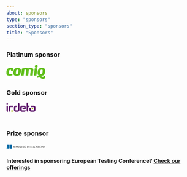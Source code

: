```yaml
---
about: sponsors
type: "sponsors"
section_type: "sponsors"
title: "Sponsors"
---
```


<div class="b-sponsors_platinum b-sponsors_active">
<h3>Platinum sponsor </h3>
<span class="b-sponsors__sponsor  b-sponsor"> <a class="b-sponsor__link" href="http://comiq.fi/"><img src="/images/2018/sponsors/comiq_big.png" width="20%" height="20%"></a></span>

<h3>Gold sponsor </h3>
<span class="b-sponsors__sponsor  b-sponsor"> <a class="b-sponsor__link" href="https://irdeto.com/"><img src="/images/2018/sponsors/irdeto_logo_rgb-purple.png" width="15%" height="15%"></a></span>

<h3 style="padding-top: 20px">Prize sponsor </h3>
<span class="b-sponsors__sponsor  b-sponsor"> <a style="padding-top: 10px" class="b-sponsor__link" href="https://www.manning.com/"><img src="/images/2018/sponsors/manning.png" width="20%" height="20%"></a></span>
</div>

<h4>Interested in sponsoring European Testing Conference? <a href="/images/2018/sponsors/european_testing_conference2018_sponsorship.pdf">Check our offerings</a></h4>

